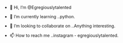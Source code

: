 - 👋 Hi, I’m @Egregiouslytalented
  
- 🌱 I’m currently learning ..python.
- 💞️ I’m looking to collaborate on ..Anything interesting.
- 📫 How to reach me ..instagram - egregiouslytalented.

  

<!---
Egregiouslytalented/Egregiouslytalented is a ✨ special ✨ repository because its `README.md` (this file) appears on your GitHub profile.
You can click the Preview link to take a look at your changes.
--->
